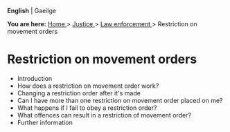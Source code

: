 **English** |  Gaeilge 

**You are here:** [ Home ](/en/) > [ Justice ](/en/justice/) > [ Law
enforcement ](/en/justice/law-enforcement/) > Restriction on movement orders

#  Restriction on movement orders

  * Introduction 
  * How does a restriction on movement order work? 
  * Changing a restriction order after it's made 
  * Can I have more than one restriction on movement order placed on me? 
  * What happens if I fail to obey a restriction order? 
  * What offences can result in a restriction of movement order? 
  * Further information 
